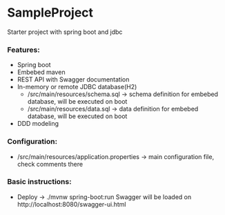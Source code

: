 # SampleProject
Starter project with spring boot and jdbc

### Features:
- Spring boot
- Embebed maven
- REST API with Swagger documentation
- In-memory or remote JDBC database(H2)
  - /src/main/resources/schema.sql -> schema definition for embebed database, will be executed on boot
  - /src/main/resources/data.sql -> data definition for embebed database, will be executed on boot
- DDD modeling

### Configuration:
- /src/main/resources/application.properties -> main configuration file, check comments there

### Basic instructions:
- Deploy -> ./mvnw spring-boot:run
  Swagger will be loaded on http://localhost:8080/swagger-ui.html
